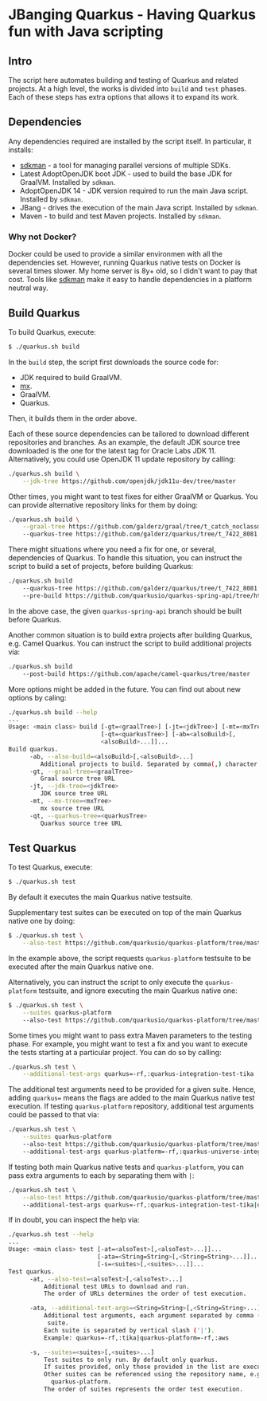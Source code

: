 # JBanging Quarkus - Having Quarkus fun with Java scripting

## Intro

The script here automates building and testing of Quarkus and related projects.
At a high level, the works is divided into `build` and `test` phases.
Each of these steps has extra options that allows it to expand its work.

## Dependencies

Any dependencies required are installed by the script itself.
In particular, it installs:

* [sdkman](https://sdkman.io/) - a tool for managing parallel versions of multiple SDKs.
* Latest AdoptOpenJDK boot JDK - used to build the base JDK for GraalVM. Installed by `sdkman`.
* AdoptOpenJDK 14 - JDK version required to run the main Java script. Installed by `sdkman`.
* JBang - drives the execution of the main Java script. Installed by `sdkman`.
* Maven - to build and test Maven projects. Installed by `sdkman`.

### Why not Docker? 

Docker could be used to provide a similar environmen with all the dependencies set.
However, running Quarkus native tests on Docker is several times slower.
My home server is 8y+ old, so I didn't want to pay that cost.
Tools like [sdkman](https://sdkman.io/) make it easy to handle dependencies in a platform neutral way.

## Build Quarkus

To build Quarkus, execute:

```bash
$ ./quarkus.sh build
```

In the `build` step, the script first downloads the source code for:

* JDK required to build GraalVM.
* [mx](https://github.com/graalvm/mx).
* GraalVM.
* Quarkus.

Then, it builds them in the order above.

Each of these source dependencies can be tailored to download different repositories and branches.
As an example, the default JDK source tree downloaded is the one for the latest tag for Oracle Labs JDK 11.
Alternatively, you could use OpenJDK 11 update repository by calling:

```bash
./quarkus.sh build \
    --jdk-tree https://github.com/openjdk/jdk11u-dev/tree/master
```

Other times, you might want to test fixes for either GraalVM or Quarkus.
You can provide alternative repository links for them by doing:

```bash
./quarkus.sh build \
    --graal-tree https://github.com/galderz/graal/tree/t_catch_noclassdef_error
    --quarkus-tree https://github.com/galderz/quarkus/tree/t_7422_8081 
```

There might situations where you need a fix for one, or several,
dependencies of Quarkus.
To handle this situation, you can instruct the script to build a set of projects,
before building Quarkus:

```bash
./quarkus.sh build 
    --quarkus-tree https://github.com/galderz/quarkus/tree/t_7422_8081
    --pre-build https://github.com/quarkusio/quarkus-spring-api/tree/http-method-again
```

In the above case, the given `quarkus-spring-api` branch should be built before Quarkus.

Another common situation is to build extra projects after building Quarkus, e.g. Camel Quarkus.
You can instruct the script to build additional projects via:

```bash
./quarkus.sh build 
    --post-build https://github.com/apache/camel-quarkus/tree/master
```

More options might be added in the future.
You can find out about new options by caling:

```bash
./quarkus.sh build --help
...
Usage: <main class> build [-gt=<graalTree>] [-jt=<jdkTree>] [-mt=<mxTree>]
                          [-qt=<quarkusTree>] [-ab=<alsoBuild>[,
                          <alsoBuild>...]]...
Build quarkus.
      -ab, --also-build=<alsoBuild>[,<alsoBuild>...]
         Additional projects to build. Separated by comma(,) character.
      -gt, --graal-tree=<graalTree>
         Graal source tree URL
      -jt, --jdk-tree=<jdkTree>
         JDK source tree URL
      -mt, --mx-tree=<mxTree>
         mx source tree URL
      -qt, --quarkus-tree=<quarkusTree>
         Quarkus source tree URL
```

## Test Quarkus

To test Quarkus, execute:

```bash
$ ./quarkus.sh test
```

By default it executes the main Quarkus native testsuite.

Supplementary test suites can be executed on top of the main Quarkus native one by doing:

```bash
$ ./quarkus.sh test \
    --also-test https://github.com/quarkusio/quarkus-platform/tree/master
```

In the example above, 
the script requests `quarkus-platform` testsuite to be executed after the main Quarkus native one.

Alternatively, 
you can instruct the script to only execute the `quarkus-platform` testsuite,
and ignore executing the main Quarkus native one:

```bash
$ ./quarkus.sh test \
    --suites quarkus-platform
    --also-test https://github.com/quarkusio/quarkus-platform/tree/master
```

Some times you might want to pass extra Maven parameters to the testing phase.
For example, you might want to test a fix and you want to execute the tests starting at a particular project.
You can do so by calling:

```bash 
./quarkus.sh test \
    --additional-test-args quarkus=-rf,:quarkus-integration-test-tika
```

The additional test arguments need to be provided for a given suite.
Hence, adding `quarkus=` means the flags are added to the main Quarkus native test execution.
If testing `quarkus-platform` repository, additional test arguments could be passed to that via:

```bash
./quarkus.sh test \
    --suites quarkus-platform
    --also-test https://github.com/quarkusio/quarkus-platform/tree/master
    --additional-test-args quarkus-platform=-rf,:quarkus-universe-integration-tests-camel-aws
```

If testing both main Quarkus native tests and `quarkus-platform`,
you can pass extra arguments to each by separating them with `|`:

```bash
./quarkus.sh test \
    --also-test https://github.com/quarkusio/quarkus-platform/tree/master
    --additional-test-args quarkus=-rf,:quarkus-integration-test-tika|quarkus-platform=-rf,:quarkus-universe-integration-tests-camel-aws
```

If in doubt, you can inspect the help via:

```bash
./quarkus.sh test --help
...
Usage: <main class> test [-at=<alsoTest>[,<alsoTest>...]]...
                         [-ata=<String=String>[,<String=String>...]]...
                         [-s=<suites>[,<suites>...]]...
Test quarkus.
      -at, --also-test=<alsoTest>[,<alsoTest>...]
          Additional test URLs to download and run.
          The order of URLs determines the order of test execution.

      -ata, --additional-test-args=<String=String>[,<String=String>...]
          Additional test arguments, each argument separated by comma (',') per
           suite.
          Each suite is separated by vertical slash ('|').
          Example: quarkus=-rf,:tika|quarkus-platform=-rf,:aws

      -s, --suites=<suites>[,<suites>...]
          Test suites to only run. By default only quarkus.
          If suites provided, only those provided in the list are executed.
          Other suites can be referenced using the repository name, e.g
            quarkus-platform.
          The order of suites represents the order test execution.
```
